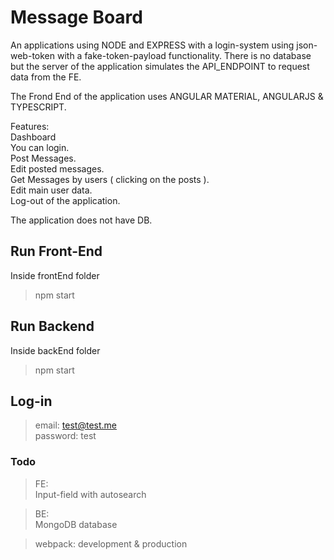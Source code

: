#  Message Board
An applications using NODE and EXPRESS with a login-system using json-web-token with a fake-token-payload functionality. There is no database but the server of the application simulates the API_ENDPOINT to request data from the FE.

The Frond End of the application uses ANGULAR MATERIAL, ANGULARJS & TYPESCRIPT.  

Features:<br/>
Dashboard<br/>
You can login.<br/>
Post Messages.<br/>
Edit posted messages.<br/>
Get Messages by users ( clicking on the posts ).<br/>
Edit main user data.<br/>
Log-out of the application.<br/>

The application does not have DB.

## Run Front-End
Inside frontEnd folder

> npm start

## Run Backend
Inside backEnd folder

> npm start

## Log-in
> email: test@test.me<br>
> password: test


### Todo
> FE:<br/>
> Input-field with autosearch <br/>

> BE:<br/>
> MongoDB database <br/>

> webpack: development & production<br/>
